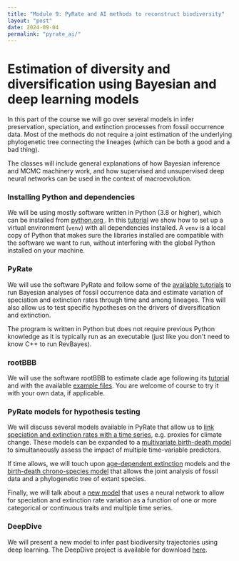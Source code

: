 ```yaml
---
title: "Module 9: PyRate and AI methods to reconstruct biodiversity"
layout: "post" 
date: 2024-09-04
permalink: "pyrate_ai/"
---
```


# Estimation of diversity and diversification using Bayesian and deep learning models

In this part of the course we will go over several models in infer preservation, speciation, and extinction processes from fossil occurrence data. Most of the methods do not require a joint estimation of the underlying phylogenetic tree connecting the lineages (which can be both a good and a bad thing).

The classes will include general explanations of how Bayesian inference and MCMC machinery work, and how supervised and unsupervised deep neural networks can be used in the context of macroevolution. 

### Installing Python and dependencies

We will be using mostly software written in Python (3.8 or higher), which can be installed from [python.org ](https://www.python.org/downloads/). In this [tutorial](https://github.com/dsilvestro/PyRate/blob/master/tutorials/pyrate_tutorial_0.md) we show how to set up a virtual environment (`venv`) with all dependencies installed. A `venv` is a local copy of Python that makes sure the libraries installed are compatible with the software we want to run, without interfering with the global Python installed on your machine. 


### PyRate

We will use the software PyRate and follow some of the [available tutorials](https://github.com/dsilvestro/PyRate/tree/master/tutorials#pyrate-tutorials---index) to run Bayesian analyses of fossil occurrence data and estimate variation of speciation and extinction rates through time and among lineages. This will also allow us to test specific hypotheses on the drivers of diversification and extinction. 

The program is written in Python but does not require previous Python knowledge as it is typically run as an executable (just like you don't need to know C++ to run RevBayes).


### rootBBB

We will use the software rootBBB to estimate clade age following its [tutorial](https://github.com/dsilvestro/rootBBB#readme) and with the available [example files](https://github.com/dsilvestro/rootBBB/tree/master/example_data). You are welcome of course to try it with your own data, if applicable. 

 
### PyRate models for hypothesis testing

We will discuss several models available in PyRate that allow us to [link speciation and extinction rates with a time series](https://github.com/dsilvestro/PyRate/blob/master/tutorials/pyrate_tutorial_2.md#birth-death-models-with-time-continuous-correlates), e.g. proxies for climate change. 
These models can be expanded to a [multivariate birth-death model](https://github.com/dsilvestro/PyRate/blob/master/tutorials/pyrate_tutorial_4.md#the-multivariate-birth-death-model-mbd) to simultaneously assess the impact of multiple time-variable predictors. 

If time allows, we will touch upon [age-dependent extinction](https://github.com/dsilvestro/PyRate/blob/master/tutorials/pyrate_tutorial_4.md#age-dependent-extinction-ade-models) models and the [birth-death chrono-species model](https://github.com/dsilvestro/PyRate/blob/master/tutorials/pyrate_tutorial_4.md#the-birth-death-chronospecies-bdc-model) that allows the joint analysis of fossil data and a phylogenetic tree of extant species.

Finally, we will talk about a [new model](https://github.com/dsilvestro/PyRate/blob/master/tutorials/pyrate_tutorial_bdnn.md#the-bdnn-model) that uses a neural network to allow for speciation and extinction rate variation as a function of one or more categorical or continuous traits and multiple time series. 

### DeepDive

We will present a new model to infer past biodiversity trajectories using deep learning. The DeepDive project is available for download [here](https://github.com/DeepDive-project). 
 

